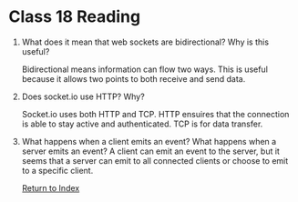 # Class 18 Reading

1. What does it mean that web sockets are bidirectional? Why is this useful?

   Bidirectional means information can flow two ways. This is useful because it allows two points to both receive and send data.

2. Does socket.io use HTTP? Why?

   Socket.io uses both HTTP and TCP. HTTP ensuires that the connection is able to stay active and authenticated. TCP is for data transfer.

3. What happens when a client emits an event? What happens when a server emits an event?
   A client can emit an event to the server, but it seems that a server can emit to all connected clients or choose to emit to a specific client.

   [Return to Index](index.md)

